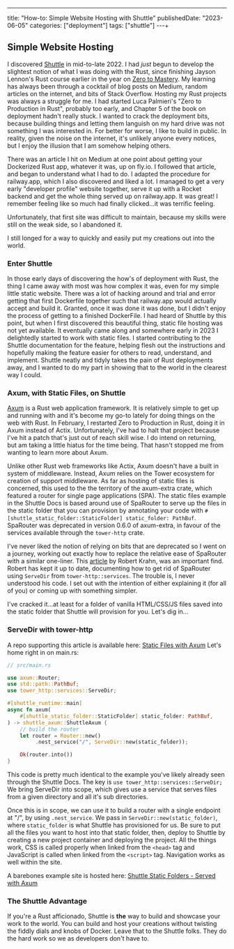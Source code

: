 ---

title: "How-to: Simple Website Hosting with Shuttle"
publishedDate: "2023-06-05"
categories: ["deployment"]
tags: ["shuttle"]
---+

## Simple Website Hosting

I discovered [Shuttle](https://shuttle.rs) in mid-to-late 2022. I had _just_ begun to develop the slightest notion of what I was doing with the Rust, since finishing Jayson Lennon's Rust course earlier in the year on [Zero to Mastery](https://zerotomastery.io). My learning has always been through a cocktail of blog posts on Medium, random articles on the internet, and bits of Stack Overflow. Hosting my Rust projects was always a struggle for me. I had started Luca Palmieri's "Zero to Production in Rust", probably too early, and Chapter 5 of the book on deployment hadn't really stuck. I wanted to crack the deployment bits, because building things and letting them languish on my hard drive was not something I was interested in. For better for worse, I like to build in public. In reality, given the noise on the internet, it's unlikely anyone every notices, but I enjoy the illusion that I am somehow helping others.

There was an article I hit on Medium at one point about getting your Dockerized Rust app, whatever it was, up on fly.io. I followed that article, and began to understand what I had to do. I adapted the procedure for railway.app, which I also discovered and liked a lot. I managed to get a very early "developer profile" website together, serve it up with a Rocket backend and get the whole thing served up on railway.app. It was great! I remember feeling like so much had finally clicked...it was terrific feeling.

Unfortunately, that first site was difficult to maintain, because my skills were still on the weak side, so I abandoned it.

I still longed for a way to quickly and easily put my creations out into the world.

### Enter Shuttle

In those early days of discovering the how's of deployment with Rust, the thing I came away with most was how complex it was, even for my simple little static website. There was a lot of hacking around and trial and error getting that first Dockerfile together such that railway.app would actually accept and build it. Granted, once it was done it was done, but I didn't enjoy the process of getting to a finished DockerFile. I had heard of Shuttle by this point, but when I first discovered this beautiful thing, static file hosting was not yet available. It eventually came along and somewhere early in 2023 I delightedly started to work with static files. I started contributing to the Shuttle documentation for the feature, helping flesh out the instructions and hopefully making the feature easier for others to read, understand, and implement. Shuttle neatly and tidyly takes the pain of Rust deployments away, and I wanted to do my part in showing that to the world in the clearest way I could.

### Axum, with Static Files, on Shuttle

[Axum](https://docs.rs/axum/latest/axum/index.html) is a Rust web application framework. It is relatively simple to get up and running with and it's become my go-to lately for doing things on the web with Rust. In February, I restarted Zero to Production in Rust, doing it in Axum instead of Actix. Unfortunately, I've had to halt that project because I've hit a patch that's just out of reach skill wise. I do intend on returning, but am taking a little hiatus for the time being. That hasn't stopped me from wanting to learn more about Axum.

Unlike other Rust web frameworks like Actix, Axum doesn't have a built in system of middleware. Instead, Axum relies on the Tower ecosystem for creation of support middleware. As far as hosting of static files is concerned, this used to the the territory of the axum-extra crate, which featured a router for single page applications (SPA). The static files example in the Shuttle Docs is based around use of SpaRouter to serve up the files in the static folder that you can provision by annotating your code with `#[shuttle_static_folder::StaticFolder] static_folder: PathBuf`. SpaRouter was deprecated in version 0.6.0 of axum-extra, in favour of the services available through the `tower-http` crate.

I've never liked the notion of relying on bits that are deprecated so I went on a journey, working out exactly how to replace the relative ease of SpaRouter with a similar one-liner. This [article](https://robert.kra.hn/posts/2022-04-03_rust-web-wasm/) by Robert Krahn, was an important find. Robert has kept it up to date, documenting how to get rid of SpaRouter using `ServeDir` from `tower-http::services`. The trouble is, I never understood his code. I set out with the intention of either explaining it (for all of you) or coming up with something simpler.

I've cracked it...at least for a folder of vanilla HTML/CSS/JS files saved into the static folder that Shuttle will provision for you. Let's dig in...

### ServeDir with tower-http

A repo supporting this article is available here: [Static Files with Axum](https://github.com/sentinel1909/static-files-tutorial-axum) Let's home right in on main.rs:

```rust
// src/main.rs

use axum::Router;
use std::path::PathBuf;
use tower_http::services::ServeDir;

#[shuttle_runtime::main]
async fn axum(
    #[shuttle_static_folder::StaticFolder] static_folder: PathBuf,
) -> shuttle_axum::ShuttleAxum {
    // build the router
    let router = Router::new()
         .nest_service("/", ServeDir::new(static_folder));

    Ok(router.into())
}
```

This code is pretty much identical to the example you've likely already seen through the Shuttle Docs. The key is `use tower_http::services::ServeDir;` We bring ServeDir into scope, which gives use a service that serves files from a given directory and all it's sub directories.

Once this is in scope, we can use it to build a router with a single endpoint at "/", by using `.nest_service`. We pass in `ServeDir::new(static_folder)`, where `static_folder` is what Shuttle has provisioned for us. Be sure to put all the files you want to host into that static folder, then, deploy to Shuttle by creating a new project container and deploying the project. All the things work, CSS is called properly when linked from the `<head>` tag and JavaScript is called when linked from the `<script>` tag. Navigation works as well within the site.

A barebones example site is hosted here: [Shuttle Static Folders - Served with Axum](https://axum-static-files.shuttleapp.rs/)

### The Shuttle Advantage

If you're a Rust afficionado, Shuttle is **the** way to build and showcase your work to the world. You can build and host your creations without twisting the fiddly dials and knobs of Docker. Leave that to the Shuttle folks. They do the hard work so we as developers don't have to.
